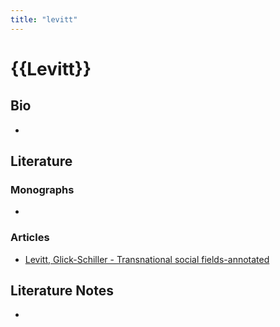 ```yaml
---
title: "levitt"
---
```


# {{Levitt}}

## Bio
- 

## Literature
### Monographs 
- 

### Articles 
- [Levitt, Glick-Schiller - Transnational social fields-annotated](002.Literature%20Notes/Levitt,%20Glick-Schiller%20-%20Transnational%20social%20fields-annotated.md)

## Literature Notes
-